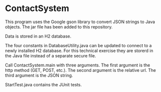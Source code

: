 # ContactSystem

This program uses the Google gson library to convert JSON strings to Java objects. The jar file has been added to this repository.

Data is stored in an H2 database.

The four constants in DatabaseUtility.java can be updated to connect to a newly installed H2 database. For this technical exercise they are storerd in the Java file instead of a separate secure file.

Call ContactSystem.main with three arguments. The first argument is the http method (GET, POST, etc.). The second argument is the relative url. The third argument is the JSON string. 

StartTest.java contains the JUnit tests.
